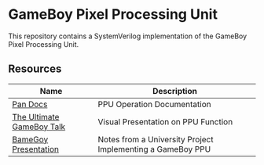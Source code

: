 # GameBoy Pixel Processing Unit

This repository contains a SystemVerilog implementation of the GameBoy Pixel Processing Unit.



## Resources
| Name | Description |
| ---  | ---         |
[Pan Docs](https://gbdev.io/pandocs/)                                       | PPU Operation Documentation
[The Ultimate GameBoy Talk](https://www.youtube.com/watch?v=HyzD8pNlpwI)    | Visual Presentation on PPU Function
[BameGoy Presentation](https://www.cs.columbia.edu/~sedwards/classes/2024/4840-spring/reports/BameGoy-presentation.pdf) | Notes from a University Project Implementing a GameBoy PPU
